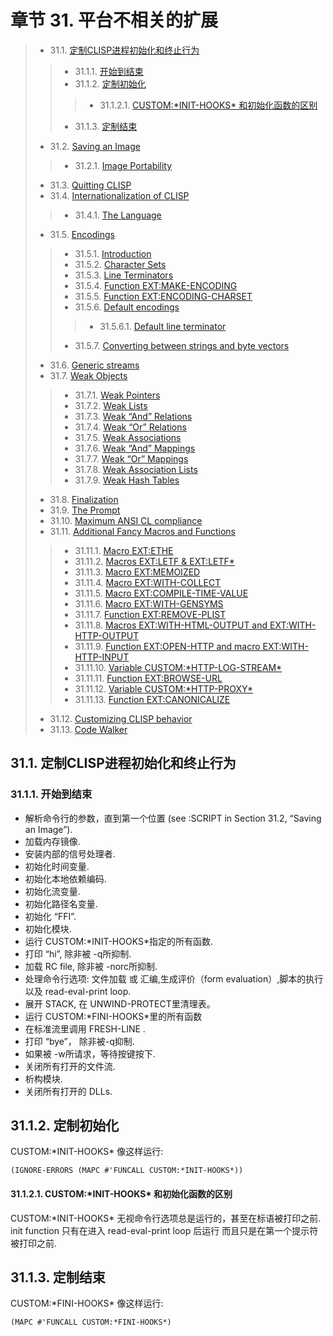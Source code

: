 # 章节 31. 平台不相关的扩展

> * 31.1. [定制CLISP进程初始化和终止行为](#CustInitTerm)
>> * 31.1.1. [开始到结束](#CradleToGrave)
>> * 31.1.2. [定制初始化](#CustInit)
>>> * 31.1.2.1. [CUSTOM:\*INIT-HOOKS* 和初始化函数的区别](#DiffInitHookIInitFun)
>> * 31.1.3. [定制结束](#CustTerm)
> * 31.2. [Saving an Image](#SaveAnImage)
>> * 31.2.1. [Image Portability](#ImagePortability)
> * 31.3. [Quitting CLISP](#QuittingCLISP)
> * 31.4. [Internationalization of CLISP](#Internationalization)
>> * 31.4.1. [The Language](#Language)
> * 31.5. [Encodings](#Encodings)
>> * 31.5.1. [Introduction](#EncodingIntroduction)
>> * 31.5.2. [Character Sets](#CharacterSets)
>> * 31.5.3. [Line Terminators](#LineTerminators)
>> * 31.5.4. [Function EXT:MAKE-ENCODING](#FunMakeEncoding)
>> * 31.5.5. [Function EXT:ENCODING-CHARSET](#FunEncodingCharset)
>> * 31.5.6. [Default encodings](#DefaultEncodings)
>>> * 31.5.6.1. [Default line terminator](#DefaultLineTerminator)
>> * 31.5.7. [Converting between strings and byte vectors](#CovertStrToByte)
> * 31.6. [Generic streams](#GenericStreams)
> * 31.7. [Weak Objects](#WeakObjects)
>> * 31.7.1. [Weak Pointers](#WeakPointers)
>> * 31.7.2. [Weak Lists](#WeakLists)
>> * 31.7.3. [Weak “And” Relations](#WeakAndRela)
>> * 31.7.4. [Weak “Or” Relations](#WeakOrRela)
>> * 31.7.5. [Weak Associations](#WeakAssoc)
>> * 31.7.6. [Weak “And” Mappings](#WeakAndMap)
>> * 31.7.7. [Weak “Or” Mappings](#WeakOrMap)
>> * 31.7.8. [Weak Association Lists](#WeakAssociation)
>> * 31.7.9. [Weak Hash Tables](#WeakHashTable)
> * 31.8. [Finalization](#Finalization)
> * 31.9. [The Prompt](#Prompt)
> * 31.10. [Maximum ANSI CL compliance](#MaxCLCompliance)
> * 31.11. [Additional Fancy Macros and Functions](#AdditionMacroFun)
>> * 31.11.1. [Macro EXT:ETHE](#MacroThe)
>> * 31.11.2. [Macros EXT:LETF & EXT:LETF*](#MacroLetf)
>> * 31.11.3. [Macro EXT:MEMOIZED](#MacroMemoized)
>> * 31.11.4. [Macro EXT:WITH-COLLECT](#MacroWithCollect)
>> * 31.11.5. [Macro EXT:COMPILE-TIME-VALUE](#MacroCompleTimeValue)
>> * 31.11.6. [Macro EXT:WITH-GENSYMS](#MacroWithGensyms)
>> * 31.11.7. [Function EXT:REMOVE-PLIST](#FunRemovePlist)
>> * 31.11.8. [Macros EXT:WITH-HTML-OUTPUT and EXT:WITH-HTTP-OUTPUT](#MacroWithOutput)
>> * 31.11.9. [Function EXT:OPEN-HTTP and macro EXT:WITH-HTTP-INPUT](#OpenHttpAndInput)
>> * 31.11.10. [Variable CUSTOM:\*HTTP-LOG-STREAM*](#VarHttpLogStream)
>> * 31.11.11. [Function EXT:BROWSE-URL](#FunBrowseUrl)
>> * 31.11.12. [Variable CUSTOM:\*HTTP-PROXY*](#VarHttpProxy)
>> * 31.11.13. [Function EXT:CANONICALIZE](#FunCanonicalize)
> * 31.12. [Customizing CLISP behavior](#CustClispBehavior)
> * 31.13. [Code Walker](#CodeWalker)

## 31.1. <span id = "CustInitTerm">定制CLISP进程初始化和终止行为</span>
### 31.1.1. <span id = "CradleToGrave">开始到结束</span>
* 解析命令行的参数，直到第一个位置 (see :SCRIPT in Section 31.2, “Saving an Image”).
* 加载内存镜像.
* 安装内部的信号处理者.
* 初始化时间变量.
* 初始化本地依赖编码.
* 初始化流变量.
* 初始化路径名变量.
* 初始化 “FFI”.
* 初始化模块.
* 运行 CUSTOM:\*INIT-HOOKS*指定的所有函数.
* 打印 “hi”, 除非被 -q所抑制.
* 加载 RC file, 除非被 -norc所抑制.
* 处理命令行选项: 文件加载 或 汇编,生成评价（form evaluation）,脚本的执行以及 read-eval-print loop.
* 展开 STACK, 在 UNWIND-PROTECT里清理表。
* 运行 CUSTOM:\*FINI-HOOKS*里的所有函数
* 在标准流里调用 FRESH-LINE .
* 打印 “bye”， 除非被-q抑制.
* 如果被 -w所请求，等待按键按下.
* 关闭所有打开的文件流.
* 析构模块.
* 关闭所有打开的 DLLs.
## 31.1.2. <span id = "CustInit">定制初始化</span>

CUSTOM:\*INIT-HOOKS* 像这样运行:<br>
```Lisp
(IGNORE-ERRORS (MAPC #'FUNCALL CUSTOM:*INIT-HOOKS*))
```
#### 31.1.2.1. <span id = "DiffInitHookIInitFun">CUSTOM:\*INIT-HOOKS* 和初始化函数的区别</span>

CUSTOM:\*INIT-HOOKS* 无视命令行选项总是运行的，甚至在标语被打印之前.
init function 只有在进入 read-eval-print loop 后运行 而且只是在第一个提示符被打印之前.

## 31.1.3. <span id = "CustTerm">定制结束</span>

CUSTOM:\*FINI-HOOKS* 像这样运行:
```Lisp
(MAPC #'FUNCALL CUSTOM:*FINI-HOOKS*)
```



